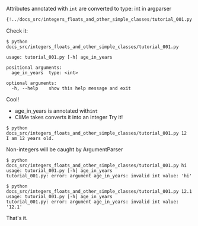 Attributes annotated with `int` are converted to type: int in argparser

```Python 
{!../docs_src/integers_floats_and_other_simple_classes/tutorial_001.py!}
```
Check it:

<div class="termy">

```console
$ python docs_src/integers_floats_and_other_simple_classes/tutorial_001.py

usage: tutorial_001.py [-h] age_in_years

positional arguments:
  age_in_years  type: <int>

optional arguments:
  -h, --help    show this help message and exit

```
</div>
Cool! 

- age_in_years is annotated with`int`
- CliMe takes converts it into an integer
Try it!

<div class="termy">

```console
$ python docs_src/integers_floats_and_other_simple_classes/tutorial_001.py 12
I am 12 years old.

```
</div>

Non-integers will be caught by ArgumentParser
<div class="termy">

```console
$ python docs_src/integers_floats_and_other_simple_classes/tutorial_001.py hi
usage: tutorial_001.py [-h] age_in_years
tutorial_001.py: error: argument age_in_years: invalid int value: 'hi'
```
</div>

<div class="termy">

```console
$ python docs_src/integers_floats_and_other_simple_classes/tutorial_001.py 12.1
usage: tutorial_001.py [-h] age_in_years
tutorial_001.py: error: argument age_in_years: invalid int value: '12.1'

```
</div>

That's it\.
